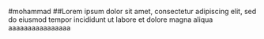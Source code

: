 #mohammad
##Lorem ipsum dolor sit amet, consectetur adipiscing elit, sed do eiusmod tempor incididunt ut labore et dolore magna aliqua aaaaaaaaaaaaaaaa